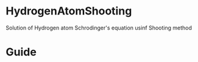 # HydrogenAtomShooting
Solution of Hydrogen atom Schrodinger's equation usinf Shooting method 
# Guide
